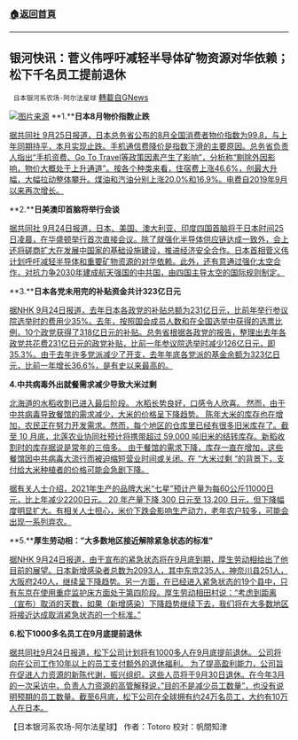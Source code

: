 ###  [:house:返回首頁](https://github.com/ourhimalayas/txt)
---


## 银河快讯：菅义伟呼吁减轻半导体矿物资源对华依赖；松下千名员工提前退休
` 日本银河系农场-阿尔法星球` [轉載自GNews](https://gnews.org/zh-hans/1553325/)

![](https://assets.gnews.org/wp-content/uploads/2021/09/图片1-76.png)[图片来源](https://china.kyodonews.net/)
**1.****日本8月物价指数止跌**

[据共同社  9月25日报道，日本总务省公布的8月全国消费者物价指数为99.8，与上年同期持平，本月实现止跌。手机通信费降价是指数下滑的主要原因。总务省负责人指出“手机资费、Go To Travel等政策因素产生了影响”，分析称“剔除外因影响，物价大概处于上升通道”。按各个种类来看，住宿费上涨46.6%，创最大升幅，大幅拉动整体攀升。煤油和汽油分别上涨20.0%和16.9%。电费自2019年9月以来再次增长。](https://china.kyodonews.net/news/2021/09/d220f26426a5-8.html)

**2.****日美澳印首脑将举行会谈**

[据共同社  9月24日报道，日本、美国、澳大利亚、印度四国首脑将于日本时间25日凌晨，在华盛顿举行首次直接会议。除了就强化半导体供应链达成一致外，会上还将磋商扩大在发展中国家的基础设施建设，推进经济安全合作。日本首相菅义伟计划呼吁减轻半导体和重要矿物资源的对华依赖。此外，还有意通过强化太空合作，对抗力争2030年建成航天强国的中共国，由四国主导太空的国际规则制定。](https://china.kyodonews.net/news/2021/09/25eeda7187e7--.html)

**3.****日本各党未用完的补贴资金共计323亿日元**

[据NHK 9月24日报道，去年日本各政党的补贴总额为231亿日元，比前年举行参议院选举时的费用少35%。去年，按照国会成员人数和在全国选举中获得的选票比例，10个政党获得了318亿日元的补贴。总务省根据各政党的报告，整理出去年各政党共花费231亿日元的政党补贴，比前一年参议院选举时减少126亿日元，即35.3%。由于去年许多党派减少了开支，去年年底各党派的基金余额为323亿日元，比前一年增长36.6%，是有史以来最高的。](https://www3.nhk.or.jp/news/html/20210924/k10013275161000.html?utm_int=news-politics_contents_list-items_005)

**4.****中共****病毒外出就餐需求减少导致大米过剩**

[北海道的水稻收割已进入最后阶段。 水稻长势良好，口感令人欣喜。 然而，由于中共病毒导致餐馆的需求减少，大米的价格呈下降趋势。 陈年大米的库存也在增加，农民正在努力开发需求。然而，每个地区的仓库里已经有很多旧米库存了。截至 10 月底，北莲农业协同社预计将携带超过 59,000 吨旧米的结转库存。新稻收割时的库存据说是常年的三倍多。 由于餐馆的需求下降，库存一直在增加，这些餐馆因中共病毒大流行而被迫缩短营业时间或关闭。在 “大米过剩 “的背景下，支付给大米种植者的价格可能会急剧下降。](https://news.yahoo.co.jp/articles/0d5e378d34302542ee34a767e477ca03af880cb6)

[据有关人士介绍，2021年生产的品牌大米“七星”预计产量为每60公斤11000日元，比上年减少2200日元。 20 年产量下降 300 日元至 13,200 日元，但下降幅度明显扩大。有相关人士担心，米价下跌会影响生产动力，老年农户较多，可能会出现一系列弃农。](https://news.yahoo.co.jp/articles/0d5e378d34302542ee34a767e477ca03af880cb6)

**5.****厚生劳动相：”大多数地区接近解除紧急状态的标准”**

[据NHK 9月24日报道，由于宣布的紧急状态将在9月底到期，厚生劳动相给出了他目前的展望。日本新增感染者总数为2093人，其中东京235人，神奈川县251人，大阪府240人，继续呈下降趋势。另一方面，在已经进入紧急状态的19个县中，只有东京在使用重症监护床方面处于第四阶段。厚生劳动相田村说：“考虑到距离（宣布）取消的天数，如果（新增感染）下降趋势继续下去，我们将在大多数地区将接近达成取消紧急状态的一个标准。”](https://news.yahoo.co.jp/articles/064631cac684e3b62154b24e59373be2665f4aae)

**6.****松下100****0多名员工在9月底提前退休**

[据共同社9月24日报道，松下公司计划将有1000多人在9月底提前退休。 公司将向在公司工作10年以上的员工支付额外的退休福利。 为了提高盈利能力，公司旨在促进人力资源的新陈代谢，振兴组织。这些人员将于9月30日退休。在今年3月的一次采访中，负责人力资源的高管解释说，”目的不是减少员工数量”，也没有说明预期的员工数量。截至6月底，松下公司在全球拥有约24万名员工，大约有10万人在日本。](https://news.yahoo.co.jp/articles/9a220458c81d818018fd877b122830ae104fd10a)

【日本银河系农场-阿尔法星球】
作者：Totoro
校对：帆間知津
